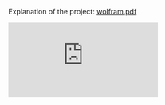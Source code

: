 
Explanation of the project: [wolfram.pdf](https://github.com/BNouailhac/Epitech-Project/blob/master/Wolfram%20(Haskell)/wolfram.pdf)



![Result](https://github.com/BNouailhac/Epitech-Project/blob/master/Wolfram%20(Haskell)/wolfram.pdf)
